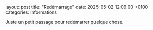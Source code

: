 layout: post
title: "Redémarrage"
date: 2025-05-02 12:09:00 +0100
categories: Informations

Juste un petit passage pour redémarrer quelque chose.
